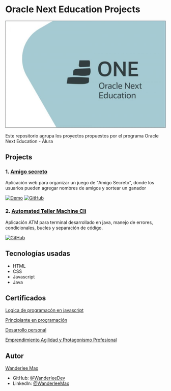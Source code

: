 # Oracle Next Education Projects

![course coursera](./oracle-next-cover.jpg)

Este repositorio agrupa los proyectos propuestos por el programa Oracle Next Education - Alura

## Projects

### 1. [Amigo secreto](https://github.com/WanderleeDev/Coursera-projects/tree/main/HTML-and-CSS-in-depth--Project-of-Coursera-main)

Aplicación web para organizar un juego de "Amigo Secreto", donde los usuarios pueden agregar nombres de amigos y sortear un ganador

[![Demo](https://img.shields.io/badge/Demo-eb9d15?style=for-the-badge&logo=rocket&logoColor=white&labelColor=#eb9d15)](https://amigo-secreto-ten-wheat.vercel.app/)
[![GitHub](https://img.shields.io/badge/GitHub-100000?style=for-the-badge&logo=github&logoColor=white)](https://github.com/WanderleeDev/Alura-projects-G8/tree/main/challenge-amigo-secreto_esp-main)

### 2. [Automated Teller Machine Cli](https://github.com/WanderleeDev/Alura-projects-G8/tree/main/Atm)

Aplicación ATM para terminal desarrollado en java, manejo de errores, condicionales, bucles y separación de código.

[![GitHub](https://img.shields.io/badge/GitHub-100000?style=for-the-badge&logo=github&logoColor=white)](https://github.com/WanderleeDev/Alura-projects-G8/tree/main/challenge-amigo-secreto_esp-main)

## Tecnologías usadas

- HTML
- CSS
- Javascript
- Java

## Certificados

[Logica de programacón en javascript](https://app.aluracursos.com/user/xamperu3/degree-programacion-primeros-pasos-15697/certificate)

[Principiante en programación](https://app.aluracursos.com/user/xamperu3/degree-programacion-primeros-pasos-grupo8-one-15914/certificate)

[Desarrollo personal](https://app.aluracursos.com/user/xamperu3/degree-desarrollo-personal-grupo8-one-15913/certificate)

[Emprendimiento Agilidad y Protagonismo Profesional](https://app.aluracursos.com/user/xamperu3/degree-emprendimiento-agilidad-y-protagonismo-profesional-grupo8-one-15949/certificate)

## Autor

[Wanderlee Max](https://www.linkedin.com/in/wanderlee-max/)

- GitHub: [@WanderleeDev](https://github.com/WanderleeDev)
- LinkedIn: [@WanderleeMax](https://www.linkedin.com/in/wanderlee-max/)
